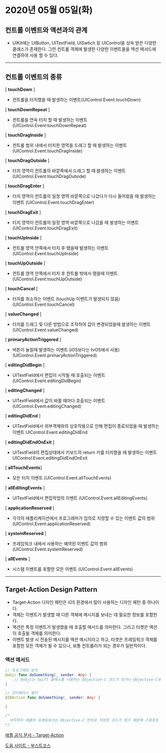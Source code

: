 # 2020년 05월 05일(화)

## 컨트롤 이벤트와 액션과의 관계

- UIKit에는 UIButton, UITextField, UISwtich 등 UIControl을 상속 받은 다양한 클래스가 존재한다. 그런 컨트롤 객체에 발생한 다양한 이벤트들을 액션 메서드에 연결하여 사용 할 수 있다.

***

## 컨트롤 이벤트의 종류

[ **touchDown** ]

- 컨트롤을 터치했을 때 발생하는 이벤트(UIControl.Event.touchDown)

[ **touchDownRepeat** ]

- 컨트롤을 연속 터치 할 때 발생하는 이벤트
  (UIControl.Event.touchDownRepeat)

 [ **touchDragInside** ]

- 컨트롤 범위 내에서 터치한 영역을 드래그 할 때 발생하는 이벤트
  (UIControl.Event.touchDragInside)

[ **touchDragOutside** ]

- 터치 영역이 컨트롤의 바깥쪽에서 드래그 할 때 발생하는 이벤트 (UIControl.Event.touchDragOutside)

[ **touchDragEnter** ]

- 터치 영역이 컨트롤의 일정 영역 바깥쪽으로 나갔다가 다시 들어왔을 때 발생하는 이벤트 (UIControl.Event.touchDragEnter)

[ **touchDragExit** ]

- 터치 영역이 컨트롤의 일정 영역 바깥쪽으로 나갔을 때 발생하는 이벤트 (UIControl.Event.touchDragExit)

[ **touchUpInside** ]

- 컨트롤 영역 안쪽에서 터치 후 뗐을때 발생하는 이벤트 (UIControl.Event.touchUpInside)

[ **touchUpOutside** ]

- 컨트롤 영역 안쪽에서 터치 후 컨트롤 밖에서 뗐을때 이벤트 (UIControl.Event.touchUpOutside)

[ **touchCancel** ]

- 터치를 취소하는 이벤트 (touchUp 이벤트가 발생되지 않음) (UIControl.Event.touchCancel)

[ **valueChanged** ]

- 터치를 드래그 및 다른 방법으로 조작하여 값이 변경되었을때 발생하는 이벤트 (UIControl.Event.valueChanged)

[ **primaryActionTriggered** ]

- 버튼이 눌릴때 발생하는 이벤트 (iOS보다는 tvOS에서 사용) (UIControl.Event.primaryActionTriggered)

[ **editingDidBegin** ]

- UITextField에서 편집이 시작될 때 호출되는 이벤트 (UIControl.Event.editingDidBegin)

[ **editingChanged** ]

- UITextField에서 값이 바뀔 때마다 호출되는 이벤트 (UIControl.Event.editingChanged)

[ **editingDidEnd** ]

- UITextField에서 외부객체와의 상호작용으로 인해 편집이 종료되었을 때 발생하는 이벤트
  UIControl.Event.editingDidEnd

[ **editingDidEndOnExit** ]

- UITextField의 편집상태에서 키보드의 return 키를 터치했을 때 발생하는 이벤트
UIControl.Event.editingDidEndOnExit

[ **allTouchEvents**]

- 모든 터치 이벤트 (UIControl.Event.allTouchEvents)

[ **allEditingEvents** ]

- UITextField에서 편집작업의 이벤트 (UIControl.Event.allEditingEvents)

[ **applicationReserved** ]

- 각각의 애플리케이션에서 프로그래머가 임의로 지정할 수 있는 이벤트 값의 범위 (UIControl.Event.applicationReserved)

[ **systemReserved** ]

- 프레임워크 내에서 사용하는 예약된 이벤트 값의 범위 (UIControl.Event.systemReserved)

[ **allEvents** ]

- 시스템 이벤트를 포함한 모든 이벤트 (UIControl.Event.allEvents)

***

## Target-Action Design Pattern

- Target-Action 디자인 패턴은 iOS 환경에서 많이 사용하는 디자인 패턴 중 하나이다.
- 객체는 이벤트가 발생할 때 다른 객체에 메시지를 보내는 데 필요한 정보를 포함한다.
- 액션은 특정 이벤트가 발생했을 때 호출할 메서드를 의미한다. 그리고 타켓은 액션이 호출될 객체를 의미한다.
- 이벤트 발생 시 전송된 메시지를 액션 메시지라고 하고, 타겟은 프레임워크 객체를 포함한 모든 객체가 될 수 있으나, 보통 컨트롤러가 되는 경우가 일반적이다.

### 액션 메서드

``` swift
// 프로그래밍 방식
@objc func doSomething(_ sender: Any) {
	// @objc는 Swift 클래스를 사용하는 Objective-C 코드가 있거나 Objective-C유형의 메서드를 사용하는 경우 필요
}

// 인터페이스 빌더
@IBAction func doSomething(_ sender: Any) { 

}

/*
  아직까지 애플의 프레임워크는 Objective-C 언어로 작성된 코드가 많기 때문에 스위프트 언어로 작성한 코드에서는 Objective-C 코드와 호환하기 위해서 @objc라고 표시해주어야 합니다. 스위프트 언어 4버전 이전의 컴파일러는 @objc를 자동으로 만들어 주었습니다. 하지만 이러한 방식은 자원 비용이 많이 들어 스위프트 4에서는 명시적으로 작성해야 합니다.
*/
```

[애플 공식 문서 - Target-Action](https://developer.apple.com/library/content/documentation/General/Conceptual/Devpedia-CocoaApp/TargetAction.html)

[도움 사이트 - 부스트코스](https://www.edwith.org/boostcourse-ios/lecture/16854/)

